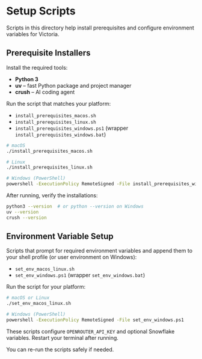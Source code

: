 # Setup Scripts

Scripts in this directory help install prerequisites and configure environment variables for Victoria.

## Prerequisite Installers

Install the required tools:

- **Python 3**
- **uv** – fast Python package and project manager
- **crush** – AI coding agent

Run the script that matches your platform:

- `install_prerequisites_macos.sh`
- `install_prerequisites_linux.sh`
- `install_prerequisites_windows.ps1` (wrapper `install_prerequisites_windows.bat`)

```bash
# macOS
./install_prerequisites_macos.sh

# Linux
./install_prerequisites_linux.sh

# Windows (PowerShell)
powershell -ExecutionPolicy RemoteSigned -File install_prerequisites_windows.ps1
```

After running, verify the installations:

```bash
python3 --version  # or python --version on Windows
uv --version
crush --version
```

## Environment Variable Setup

Scripts that prompt for required environment variables and append them to your shell profile (or user environment on Windows):

- `set_env_macos_linux.sh`
- `set_env_windows.ps1` (wrapper `set_env_windows.bat`)

Run the script for your platform:

```bash
# macOS or Linux
./set_env_macos_linux.sh

# Windows (PowerShell)
powershell -ExecutionPolicy RemoteSigned -File set_env_windows.ps1
```

These scripts configure `OPENROUTER_API_KEY` and optional Snowflake variables. Restart your terminal after running.

You can re-run the scripts safely if needed.
